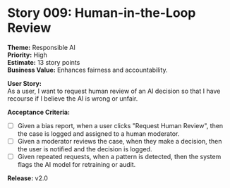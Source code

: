 # Story 009: Human-in-the-Loop Review

**Theme:** Responsible AI  
**Priority:** High  
**Estimate:** 13 story points  
**Business Value:** Enhances fairness and accountability.

**User Story:**  
As a user, I want to request human review of an AI decision so that I have recourse if I believe the AI is wrong or unfair.

**Acceptance Criteria:**
- [ ] Given a bias report, when a user clicks "Request Human Review", then the case is logged and assigned to a human moderator.
- [ ] Given a moderator reviews the case, when they make a decision, then the user is notified and the decision is logged.
- [ ] Given repeated requests, when a pattern is detected, then the system flags the AI model for retraining or audit.

**Release:** v2.0
